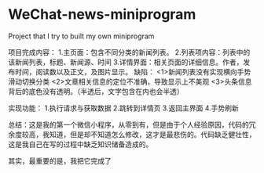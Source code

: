 # WeChat-news-miniprogram
Project that I try to built my own miniprogram

项目完成内容：
1.主页面：包含不同分类的新闻列表。
2.列表项内容：列表中的该新闻列表，标题、新闻源、时间
3.详情界面：相关页面的详细信息。作者，发布时间，阅读数以及正文，及图片显示。
缺陷：
<1>新闻列表没有实现横向手势滑动切换分类
<2>文章相关信息的定位不准确，导致显示上不美观
<3>头条信息背后的底色没有透明。（半透后，文字包含在内也会半透）

实现功能：
1.执行请求与获取数据
2.跳转到详情页
3.返回主界面
4.手势刷新

总结：这是我的第一个微信小程序，从零到有，但是由于个人经验原因，代码的冗余度较高，我知道，但是却不知道怎么修改，这才是最悲伤的。代码缺乏健壮性，这是我自己在写的过程中缺乏知识储备造成的。

其实，最重要的是，我把它完成了
